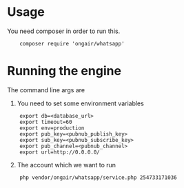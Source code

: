 Usage
=====

You need composer in order to run this.

```
    composer require 'ongair/whatsapp'
```

Running the engine
==================
The command line args are

1. You need to set some environment variables

```
    export db=<database_url>
    export timeout=60
    export env=production
    export pub_key=<pubnub_publish_key>
    export sub_key=<pubnub_subscribe_key>
    export pub_channel=<pubnub_channel>
    export url=http://0.0.0.0/
```
2. The account which we want to run

```
    php vendor/ongair/whatsapp/service.php 254733171036
```